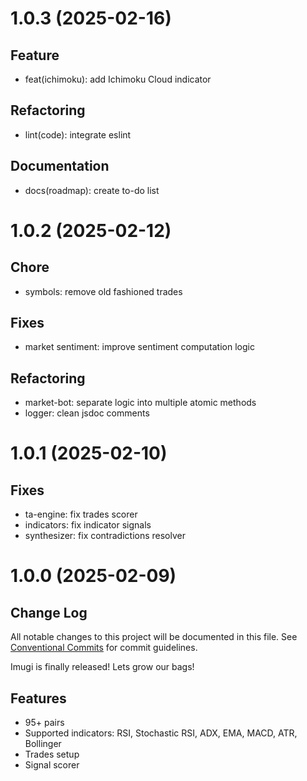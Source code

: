 <!-- markdownlint-disable no-duplicate-heading -->
# 1.0.3 (2025-02-16)

## Feature

* feat(ichimoku): add Ichimoku Cloud indicator

## Refactoring

* lint(code): integrate eslint

## Documentation

* docs(roadmap): create to-do list

# 1.0.2 (2025-02-12)

## Chore

* symbols: remove old fashioned trades

## Fixes

* market sentiment: improve sentiment computation logic

## Refactoring

* market-bot: separate logic into multiple atomic methods
* logger: clean jsdoc comments

# 1.0.1 (2025-02-10)

## Fixes

* ta-engine: fix trades scorer
* indicators: fix indicator signals
* synthesizer: fix contradictions resolver

# 1.0.0 (2025-02-09)

## Change Log

All notable changes to this project will be documented in this file.
See [Conventional Commits](https://conventionalcommits.org) for commit
guidelines.

Imugi is finally released! Lets grow our bags!

## Features

* 95+ pairs
* Supported indicators: RSI, Stochastic RSI, ADX, EMA, MACD, ATR, Bollinger
* Trades setup
* Signal scorer
